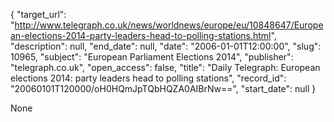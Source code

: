 {
  "target_url": "http://www.telegraph.co.uk/news/worldnews/europe/eu/10848647/European-elections-2014-party-leaders-head-to-polling-stations.html", 
  "description": null, 
  "end_date": null, 
  "date": "2006-01-01T12:00:00", 
  "slug": 10965, 
  "subject": "European Parliament Elections 2014", 
  "publisher": "telegraph.co.uk", 
  "open_access": false, 
  "title": "Daily Telegraph: European elections 2014: party leaders head to polling stations", 
  "record_id": "20060101T120000/oH0HQmJpTQbHQZA0AIBrNw==", 
  "start_date": null
}

None